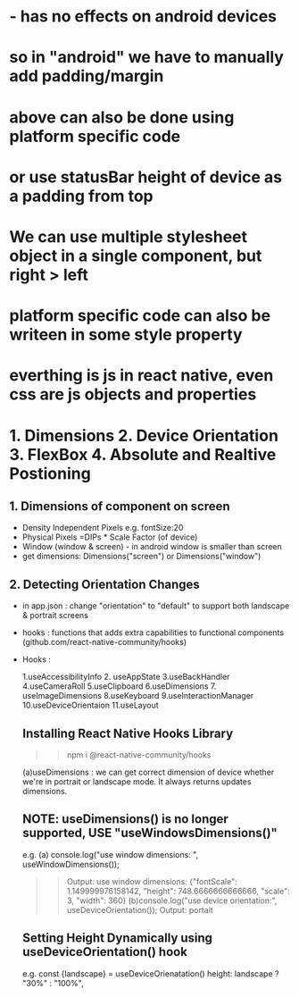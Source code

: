 # <SafeAreaView> - has no effects on android devices

# so in "android" we have to manually add padding/margin

# above can also be done using platform specific code

# or use statusBar height of device as a padding from top

# We can use multiple stylesheet object in a single component, but right > left

# platform specific code can also be writeen in some style property

# everthing is js in react native, even css are js objects and properties

<!-- ---------------------SECTION------------------------ -->

# 1. Dimensions 2. Device Orientation 3. FlexBox 4. Absolute and Realtive Postioning

<!-- ------------------------------------------------------------->

## 1. Dimensions of component on screen

- Density Independent Pixels e.g. fontSize:20
- Physical Pixels =DIPs \* Scale Factor (of device)
- Window (window & screen) - in android window is smaller than screen
- get dimensions: Dimensions("screen") or Dimensions("window")

## 2. Detecting Orientation Changes

- in app.json : change "orientation" to "default" to support both landscape & portrait screens
- hooks : functions that adds extra capabilities to functional components
  (github.com/react-native-community/hooks)
- Hooks :

  1.useAccessibilityInfo 2. useAppState 3.useBackHandler 4.useCameraRoll 5.useClipboard
  6.useDimensions 7. useImageDimensions 8.useKeyboard 9.useInteractionManager 10.useDeviceOrientaion 11.useLayout

  ## Installing React Native Hooks Library

  > > npm i @react-native-community/hooks

  (a)useDimensions : we can get correct dimension of device whether we're in portrait or landscape mode. It always returns updates dimensions.

  ## NOTE: useDimensions() is no longer supported, USE "useWindowsDimensions()"

  e.g.
  (a) console.log("use window dimensions: ", useWindowDimensions());

  > > Output: use window dimensions: {"fontScale": 1.149999976158142, "height": 748.6666666666666, "scale": 3, "width": 360}
  > > (b)console.log("use device orientation:", useDeviceOrientation());
  > > Output: portait

  ## Setting Height Dynamically using useDeviceOrientation() hook

  e.g.
  const {landscape} = useDeviceOrienatation()
  height: landscape ? "30%" : "100%",
